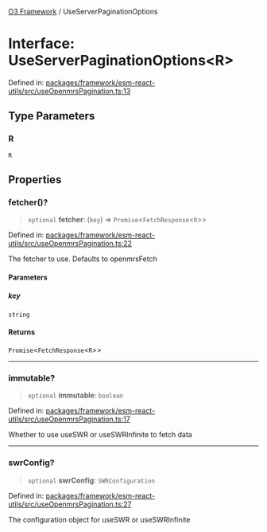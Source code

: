[O3 Framework](../API.md) / UseServerPaginationOptions

# Interface: UseServerPaginationOptions\<R\>

Defined in: [packages/framework/esm-react-utils/src/useOpenmrsPagination.ts:13](https://github.com/its-kios09/openmrs-esm-core/blob/main/packages/framework/esm-react-utils/src/useOpenmrsPagination.ts#L13)

## Type Parameters

### R

`R`

## Properties

### fetcher()?

> `optional` **fetcher**: (`key`) => `Promise`\<`FetchResponse`\<`R`\>\>

Defined in: [packages/framework/esm-react-utils/src/useOpenmrsPagination.ts:22](https://github.com/its-kios09/openmrs-esm-core/blob/main/packages/framework/esm-react-utils/src/useOpenmrsPagination.ts#L22)

The fetcher to use. Defaults to openmrsFetch

#### Parameters

##### key

`string`

#### Returns

`Promise`\<`FetchResponse`\<`R`\>\>

***

### immutable?

> `optional` **immutable**: `boolean`

Defined in: [packages/framework/esm-react-utils/src/useOpenmrsPagination.ts:17](https://github.com/its-kios09/openmrs-esm-core/blob/main/packages/framework/esm-react-utils/src/useOpenmrsPagination.ts#L17)

Whether to use useSWR or useSWRInfinite to fetch data

***

### swrConfig?

> `optional` **swrConfig**: `SWRConfiguration`

Defined in: [packages/framework/esm-react-utils/src/useOpenmrsPagination.ts:27](https://github.com/its-kios09/openmrs-esm-core/blob/main/packages/framework/esm-react-utils/src/useOpenmrsPagination.ts#L27)

The configuration object for useSWR or useSWRInfinite
